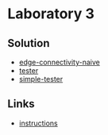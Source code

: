 # Laboratory 3

## Solution
- [edge-connectivity-naive](./ford_fulkerson.py)
- [tester](./tester.py)
- [simple-tester](./simple_tester.py)

## Links
- [instructions](https://faliszew.github.io/algograf/lab3)